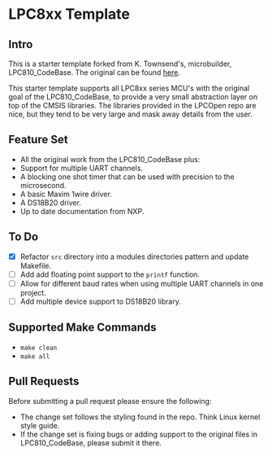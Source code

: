 # LPC8xx Template

## Intro

This is a starter template forked from K. Townsend's, microbuilder, LPC810_CodeBase.
The original can be found [here](https://github.com/microbuilder/LPC810_CodeBase).

This starter template supports all LPC8xx series MCU's with the original goal of the LPC810_CodeBase, to provide a very small abstraction layer on top of the CMSIS libraries. The libraries provided in the LPCOpen repo are nice, but they tend to be very large and mask away details from the user.

## Feature Set
* All the original work from the LPC810_CodeBase plus:
* Support for multiple UART channels.
* A blocking one shot timer that can be used with precision to the microsecond.
* A basic Maxim 1wire driver.
* A DS18B20 driver.
* Up to date documentation from NXP.

## To Do
- [x] Refactor `src` directory into a modules directories pattern and update Makefile.
- [ ] Add add floating point support to the `printf` function.
- [ ] Allow for different baud rates when using multiple UART channels in one project.
- [ ] Add multiple device support to DS18B20 library.

## Supported Make Commands

- `make clean`
- `make all`

## Pull Requests
Before submitting a pull request please ensure the following:
* The change set follows the styling found in the repo. Think Linux kernel style guide.
* If the change set is fixing bugs or adding support to the original files in LPC810_CodeBase, please submit it there.
